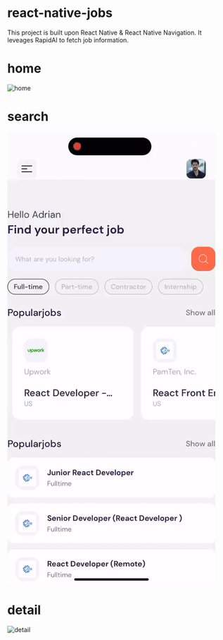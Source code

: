 # react-native-jobs
This project is built upon React Native & React Native Navigation. It leveages RapidAI to fetch job information.

# home

![home](./readme/home.gif)

# search

![search](./readme/search.gif)

# detail

![detail](./readme/detail.gif)